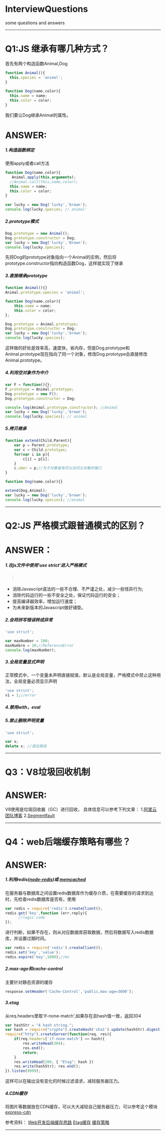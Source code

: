 # InterviewQuestions
some questions and answers
***
# Q1:JS 继承有哪几种方式？
首先有两个构造函数Animal,Dog
```javascript
function Animal(){
  this.species = 'animal';
}
      
function Dog(name,color){
  this.name = name;
  this.color = color;
}
```
我们要让Dog继承Animal的属性。
# ANSWER: 
##### 1.构造函数绑定
使用apply或者call方法

```javascript
function Dog(name,color){
   Animal.apply(this,arguments);
  //Animal.call(this,name,color);
  this.name = name;
  this.color = color;
}
    
var lucky = new Dog('lucky','brown');
console.log(lucky.species; // animal'
```
##### 2.prototype模式
```javascript
Dog.prototype = new Animal();
Dog.prototype.constructor = Dog;
var lucky = new Dog('lucky','Brown');
console.log(lucky.species);
```
 先将Dog的prototype对象指向一个Animal的实例，然后将prototype.constructor指向构造函数Dog，这样就实现了继承


##### 3.直接继承prototype

```javascript
function Animal(){}
Animal.prototype.species = 'animal';

function Dog(name,color){
	this.name = name;
	this.color = color;
};

Dog.prototype = Animal.prototype;
Dog.prototype.constructor = Dog;
var lucky = new Dog('lucky','brown');
console.log(lucky.species);

```
这样做的好处是效率高，速度快，省内存，但是Dog.prototype和Animal.prototype现在指向了同一个对象，修改Dog.prototype会直接修改Animal.prototype。

##### 4.利用空对象作为中介
```javascript
var F = function(){};
F.prototype = Animal.prototype;
Dog.prototype = new F();
Dog.prototype.constructor = Dog;

console.log(Animal.prototype.constructor); //Animal
var lucky = new Dog('lucky','brown');
console.log(lucky.species); // animal
```
##### 5.拷贝继承
```javascript
function extend(Child,Parent){
	var p = Parent.prototype;
	var c = Child.prototype;
	for(var i in p){
		c[i] = p[i];
	}
	c.uber = p;//为子对象留有可以访问父对象的接口
}

function Dog(name,color){}

extend(Dog,Animal);
var lucky = new Dog('lucky','brown');
console.log(lucky.species); //animal
```

***
# Q2:JS 严格模式跟普通模式的区别？

# ANSWER：
##### 1.在js文件中使用'use strict‘进入严格模式
> 　
- 消除Javascript语法的一些不合理、不严谨之处，减少一些怪异行为;
- 消除代码运行的一些不安全之处，保证代码运行的安全；
- 提高编译器效率，增加运行速度；
- 为未来新版本的Javascript做好铺垫。

##### 2.会将拼写错误转成异常
```javascript
'use strict';

var maxNumber = 100;
maxNumbre = 10;//ReferenceError
console.log(maxNumber);
```

##### 3.全局变量显式声明
正常模式中，一个变量未声明直接赋值，默认是全局变量，严格模式中禁止这种用法，全局变量必须显示声明
```javascript
'use strict';
v1 = 1;//error
```

##### 4.禁用with，eval

##### 5.禁止删除声明变量
```javascript
'use strict';

var x;
delete x; //语法错误
```
***

# Q3：V8垃圾回收机制
# ANSWER:

V8使用是垃圾回收器（GC）进行回收，
具体信息可以参考下列文章：
1.[阿里云团队博客](http://alinode.aliyun.com/blog/14)
2.[Segmentfault](http://segmentfault.com/a/1190000000440270)

***

# Q4：web后端缓存策略有哪些？
# ANSWER:

##### 1.利用redis([node-redis](https://github.com/noderedis/node_redis))或 [memcached](https://github.com/3rd-Eden/memcached)
在服务器与数据库之间设置redis数据库作为缓存介质，在需要缓存的请求到达时，先检查redis数据库是否有，使用
```javascript
var redis = require('redis').createClient();
redis.get('key',function (err,reply){
      //logic code
});
```
进行判断，如果不存在，则从对应数据库获取数据，然后将数据写入redis数据库，并设置过期时间。
```javascript
var redis = require('redis').createClient();
redis.set('key','value');
redis.expire('key',1000);//ms
```

##### 2.max-age和cache-control
主要针对静态资源的缓存
```javascript
response.setHeader('Cache-Control','public,max-age=3600');
```

##### 3.etag
从req.headers里取'if-none-match',如果存在且hash值一致，返回304
```javascript
var hashStr = "A hash string.";
var hash = require("crypto").createHash('sha1').update(hashStr).digest('base64');
require("http").createServer(function(req, res){  
    if(req.headers['if-none-match'] == hash){ 
        res.writeHead(304);
        res.end(); 
        return; 
    } 
    res.writeHead(200, { "Etag": hash }) 
    res.write(hashStr); res.end();
}).listen(9999);
```
这样可以在输出没有变化的时候过滤请求，减轻服务器压力。

##### 4.CDN缓存
将图片等数据放在CDN缓存，可以大大减轻自己服务器压力，可以参考这个模块[express-cdn](https://github.com/niftylettuce/express-cdn)

参考资料：
[Web开发后端缓存思路](https://cnodejs.org/topic/55210d88c4f5240812f55408)
[Etag缓存](http://www.cnblogs.com/hustskyking/p/etag-in-node.html)
[缓存策略](http://imweb.io/topic/55c6f9bac222e3af6ce235b9)

***
